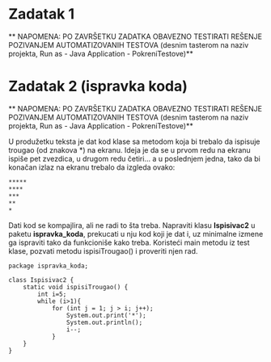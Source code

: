 # Zadatak 1

** NAPOMENA: PO ZAVRŠETKU ZADATKA OBAVEZNO TESTIRATI REŠENJE POZIVANJEM AUTOMATIZOVANIH TESTOVA (desnim tasterom na naziv projekta, Run as - Java Application - PokreniTestove)**



# Zadatak 2 (ispravka koda)

** NAPOMENA: PO ZAVRŠETKU ZADATKA OBAVEZNO TESTIRATI REŠENJE POZIVANJEM AUTOMATIZOVANIH TESTOVA (desnim tasterom na naziv projekta, Run as - Java Application - PokreniTestove)**

U produžetku teksta je dat kod klase sa metodom koja bi trebalo da ispisuje trougao (od znakova *) na ekranu. Ideja je da se u prvom redu na ekranu ispiše pet zvezdica, u drugom redu četiri... a u poslednjem jedna, tako da bi konačan izlaz na ekranu trebalo da izgleda ovako:

	*****
	****
	***
	**
	*

Dati kod se kompajlira, ali ne radi to šta treba. Napraviti klasu **Ispisivac2** u paketu **ispravka_koda**, prekucati u nju kod koji je dat  i, uz minimalne izmene ga ispraviti tako da funkcioniše kako treba. Koristeći main metodu iz test klase, pozvati metodu ispisiTrougao() i proveriti njen rad.

	package ispravka_koda;
	
	class Ispisivac2 {
		static void ispisiTrougao() {
			int i=5;
			while (i>1){
				for (int j = 1; j > i; j++);
					System.out.print('*');
					System.out.println();
					i--;
			    }	
		}
	}
